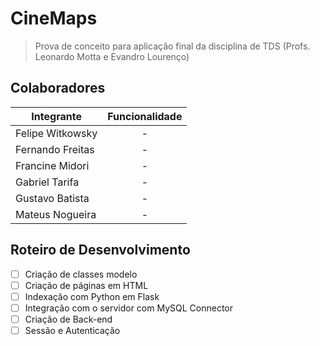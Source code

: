 # CineMaps
> Prova de conceito para aplicação final da disciplina de TDS (Profs. Leonardo Motta e Evandro Lourenço)

## Colaboradores

| Integrante       | Funcionalidade |
|------------------|:--------------:|
| Felipe Witkowsky |        -       |
| Fernando Freitas |        -       |
| Francine Midori  |        -       |
| Gabriel Tarifa   |        -       |
| Gustavo Batista  |        -       |
| Mateus Nogueira  |        -       |

## Roteiro de Desenvolvimento

- [ ] Criação de classes modelo
- [ ] Criação de páginas em HTML
- [ ] Indexação com Python em Flask
- [ ] Integração com o servidor com MySQL Connector
- [ ] Criação de Back-end
- [ ] Sessão e Autenticação